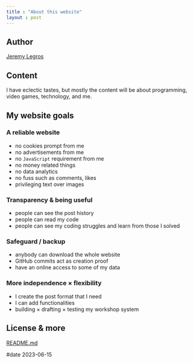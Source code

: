 ```yaml
---
title : "About this website"
layout : post
---
```

## Author

[Jeremy Legros](https://github.com/jeremyvlegros)

## Content

I have eclectic tastes, but mostly the content will be about programming, video games, technology, and me.

## My website goals

### A reliable website

- no cookies prompt from me
- no advertisements from me
- no `JavaScript` requirement from me
- no money related things
- no data analytics
- no fuss such as comments, likes
- privileging text over images

### Transparency & being useful

- people can see the post history
- people can read my code
- people can see my coding struggles and learn from those I solved

### Safeguard / backup

- anybody can download the whole website
- GitHub commits act as creation proof
- have an online access to some of my data

### More independence × flexibility

- I create the post format that I need
- I can add functionalities
- building × drafting × testing my workshop system

## License & more

[README.md](https://github.com/jeremyvlegros/website/blob/main/README.md)

#date 2023-06-15
